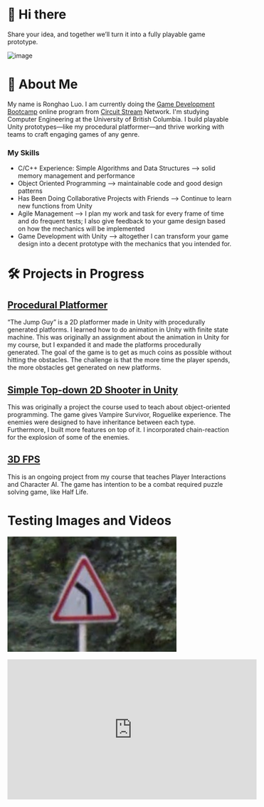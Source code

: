# 👋 Hi there
Share your idea, and together we’ll turn it into a fully playable game prototype.

<img width="359" height="359" alt="image" src="https://github.com/user-attachments/assets/d2d84af2-1c4a-4c49-a049-b2c2075f146b" />

# 🚀 About Me
My name is Ronghao Luo. I am currently doing the [Game Development Bootcamp](https://www.circuitstream.com/bootcamp/game-development) online program from [Circuit Stream](https://www.circuitstream.com/) Network. I'm studying Computer Engineering at the University of British Columbia. I build playable Unity prototypes—like my procedural platformer—and thrive working with teams to craft engaging games of any genre.

### My Skills
- C/C++ Experience: Simple Algorithms and Data Structures		-->	solid memory management and performance
- Object Oriented Programming 	-->	maintainable code and good design patterns
- Has Been Doing Collaborative Projects with Friends		-->	Continue to learn new functions from Unity
- Agile Management		-->	I plan my work and task for every frame of time and do frequent tests; I also give feedback to your game design based on how the mechanics will be implemented
- Game Development with Unity		-->	altogether I can transform your game design into a decent prototype with the mechanics that you intended for.




# 🛠 Projects in Progress
## [Procedural Platformer](https://github.com/RonghaoLuo/2023-Module-01-Intro-to-unity-assignment-main)
“The Jump Guy” is a 2D platformer made in Unity with procedurally generated platforms. I learned how to do animation in Unity with finite state machine. 
This was originally an assignment about the animation in Unity for my course, but I expanded it and made the platforms procedurally generated. The goal of the game is to get as much coins as possible without hitting the obstacles. The challenge is that the more time the player spends, the more obstacles get generated on new platforms.

## [Simple Top-down 2D Shooter in Unity](https://github.com/RonghaoLuo/Objects)
This was originally a project the course used to teach about object-oriented programming. The game gives Vampire Survivor, Roguelike experience. The enemies were designed to have inheritance between each type. Furthermore, I built more features on top of it. I incorporated chain-reaction for the explosion of some of the enemies. 

## [3D FPS](https://github.com/RonghaoLuo/Unit_3_FPS_Game)
This is an ongoing project from my course that teaches Player Interactions and Character AI. The game has intention to be a combat required puzzle solving game, like Half Life. 

# Testing Images and Videos
![Alt text](/assets/images/image_14.png)
<iframe width="560" height="315" 
  src="https://www.youtube.com/embed/9kYX3wHoMUA" 
  frameborder="0" allowfullscreen>
</iframe>

